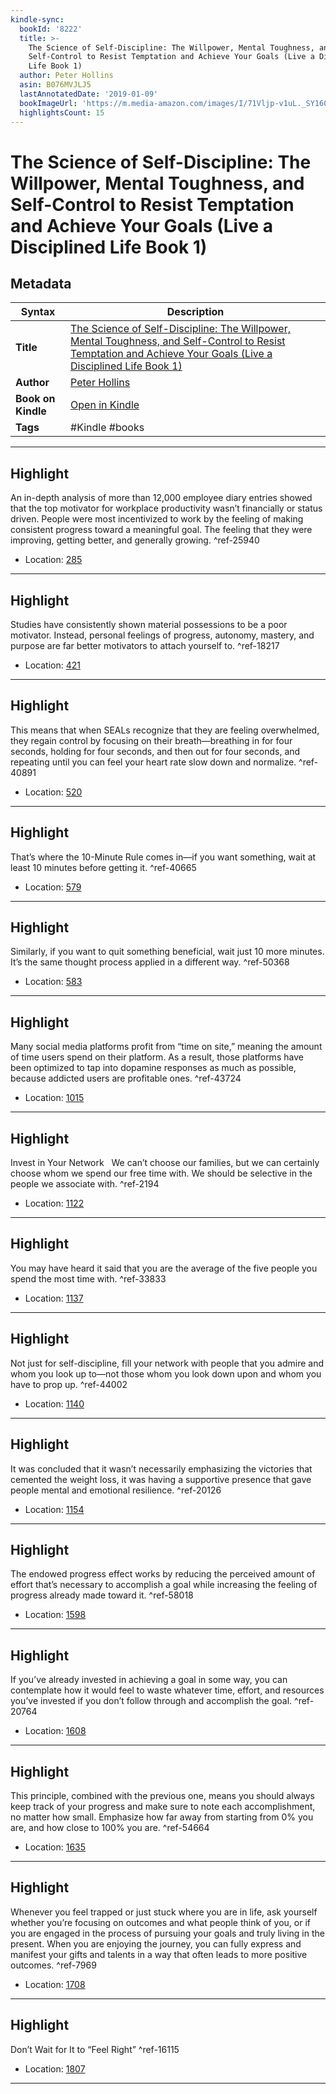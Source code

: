 ```yaml
---
kindle-sync:
  bookId: '8222'
  title: >-
    The Science of Self-Discipline: The Willpower, Mental Toughness, and
    Self-Control to Resist Temptation and Achieve Your Goals (Live a Disciplined
    Life Book 1)
  author: Peter Hollins
  asin: B076MVJLJ5
  lastAnnotatedDate: '2019-01-09'
  bookImageUrl: 'https://m.media-amazon.com/images/I/71Vljp-v1uL._SY160.jpg'
  highlightsCount: 15
---
```

# The Science of Self-Discipline: The Willpower, Mental Toughness, and Self-Control to Resist Temptation and Achieve Your Goals (Live a Disciplined Life Book 1)

## Metadata

| Syntax | Description |
| ---------- | ---------- |
| **Title** | [The Science of Self-Discipline: The Willpower, Mental Toughness, and Self-Control to Resist Temptation and Achieve Your Goals (Live a Disciplined Life Book 1)](https://www.amazon.com/dp/B076MVJLJ5) |
| **Author** | [Peter Hollins](https://www.amazon.comundefined) |
| **Book on Kindle** | <a href="kindle://book?action=open&asin=B076MVJLJ5" target="_blank">Open in Kindle</a> |
| **Tags** | #Kindle #books |

---

## Highlight

An in-depth analysis of more than 12,000 employee diary entries showed that the top motivator for workplace productivity wasn’t financially or status driven. People were most incentivized to work by the feeling of making consistent progress toward a meaningful goal. The feeling that they were improving, getting better, and generally growing. ^ref-25940
- Location: [285](kindle://book?action=open&asin=B076MVJLJ5&location=285)

---
## Highlight

Studies have consistently shown material possessions to be a poor motivator. Instead, personal feelings of progress, autonomy, mastery, and purpose are far better motivators to attach yourself to. ^ref-18217
- Location: [421](kindle://book?action=open&asin=B076MVJLJ5&location=421)

---
## Highlight

This means that when SEALs recognize that they are feeling overwhelmed, they regain control by focusing on their breath—breathing in for four seconds, holding for four seconds, and then out for four seconds, and repeating until you can feel your heart rate slow down and normalize. ^ref-40891
- Location: [520](kindle://book?action=open&asin=B076MVJLJ5&location=520)

---
## Highlight

That’s where the 10-Minute Rule comes in—if you want something, wait at least 10 minutes before getting it. ^ref-40665
- Location: [579](kindle://book?action=open&asin=B076MVJLJ5&location=579)

---
## Highlight

Similarly, if you want to quit something beneficial, wait just 10 more minutes. It’s the same thought process applied in a different way. ^ref-50368
- Location: [583](kindle://book?action=open&asin=B076MVJLJ5&location=583)

---
## Highlight

Many social media platforms profit from “time on site,” meaning the amount of time users spend on their platform. As a result, those platforms have been optimized to tap into dopamine responses as much as possible, because addicted users are profitable ones. ^ref-43724
- Location: [1015](kindle://book?action=open&asin=B076MVJLJ5&location=1015)

---
## Highlight

Invest in Your Network   We can’t choose our families, but we can certainly choose whom we spend our free time with. We should be selective in the people we associate with. ^ref-2194
- Location: [1122](kindle://book?action=open&asin=B076MVJLJ5&location=1122)

---
## Highlight

You may have heard it said that you are the average of the five people you spend the most time with. ^ref-33833
- Location: [1137](kindle://book?action=open&asin=B076MVJLJ5&location=1137)

---
## Highlight

Not just for self-discipline, fill your network with people that you admire and whom you look up to—not those whom you look down upon and whom you have to prop up. ^ref-44002
- Location: [1140](kindle://book?action=open&asin=B076MVJLJ5&location=1140)

---
## Highlight

It was concluded that it wasn’t necessarily emphasizing the victories that cemented the weight loss, it was having a supportive presence that gave people mental and emotional resilience. ^ref-20126
- Location: [1154](kindle://book?action=open&asin=B076MVJLJ5&location=1154)

---
## Highlight

The endowed progress effect works by reducing the perceived amount of effort that’s necessary to accomplish a goal while increasing the feeling of progress already made toward it. ^ref-58018
- Location: [1598](kindle://book?action=open&asin=B076MVJLJ5&location=1598)

---
## Highlight

If you’ve already invested in achieving a goal in some way, you can contemplate how it would feel to waste whatever time, effort, and resources you’ve invested if you don’t follow through and accomplish the goal. ^ref-20764
- Location: [1608](kindle://book?action=open&asin=B076MVJLJ5&location=1608)

---
## Highlight

This principle, combined with the previous one, means you should always keep track of your progress and make sure to note each accomplishment, no matter how small. Emphasize how far away from starting from 0% you are, and how close to 100% you are. ^ref-54664
- Location: [1635](kindle://book?action=open&asin=B076MVJLJ5&location=1635)

---
## Highlight

Whenever you feel trapped or just stuck where you are in life, ask yourself whether you’re focusing on outcomes and what people think of you, or if you are engaged in the process of pursuing your goals and truly living in the present. When you are enjoying the journey, you can fully express and manifest your gifts and talents in a way that often leads to more positive outcomes. ^ref-7969
- Location: [1708](kindle://book?action=open&asin=B076MVJLJ5&location=1708)

---
## Highlight

Don’t Wait for It to “Feel Right” ^ref-16115
- Location: [1807](kindle://book?action=open&asin=B076MVJLJ5&location=1807)

---
